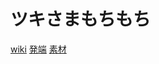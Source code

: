 # ツキさまもちもち

[wiki](https://wiki.alicey.dev/tsuki-sama/start#%E3%81%9D%E3%81%AE%E4%BB%96)
[発端](https://twitter.com/mondmeere/status/1656473629704720384?s=20)
[素材](https://twitter.com/mondmeere/status/1656471400671219715?s=20)
